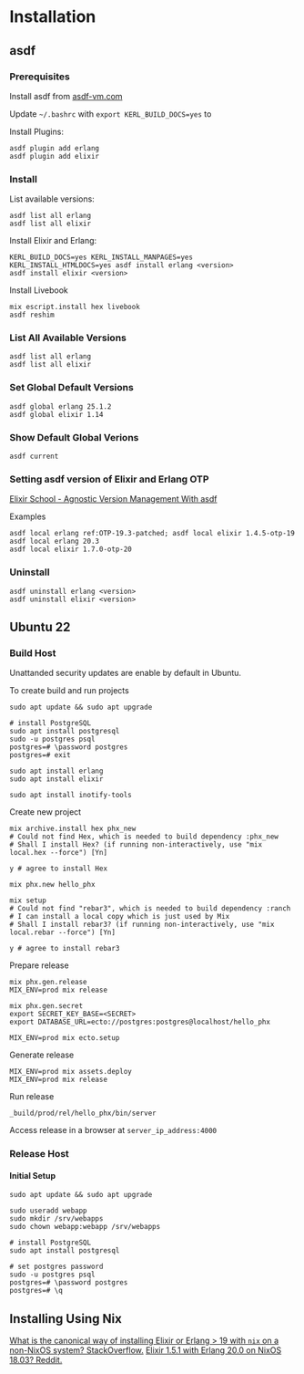# Installation

## asdf

### Prerequisites

Install asdf from [asdf-vm.com](https://asdf-vm.com)

Update `~/.bashrc` with `export KERL_BUILD_DOCS=yes` to

Install Plugins:

    asdf plugin add erlang
    asdf plugin add elixir

### Install

List available versions:

    asdf list all erlang
    asdf list all elixir

Install Elixir and Erlang:

    KERL_BUILD_DOCS=yes KERL_INSTALL_MANPAGES=yes KERL_INSTALL_HTMLDOCS=yes asdf install erlang <version>
    asdf install elixir <version>

Install Livebook

    mix escript.install hex livebook
    asdf reshim

### List All Available Versions

    asdf list all erlang
    asdf list all elixir

### Set Global Default Versions

    asdf global erlang 25.1.2
    asdf global elixir 1.14

### Show Default Global Verions

    asdf current

### Setting asdf version of Elixir and Erlang OTP

[Elixir School - Agnostic Version Management With asdf](https://elixirschool.com/blog/asdf-version-management/)

Examples

    asdf local erlang ref:OTP-19.3-patched; asdf local elixir 1.4.5-otp-19
    asdf local erlang 20.3
    asdf local elixir 1.7.0-otp-20

### Uninstall

```shell
asdf uninstall erlang <version>
asdf uninstall elixir <version>
```

## Ubuntu 22

### Build Host

Unattanded security updates  are enable by default in Ubuntu.

To create build and run projects

    sudo apt update && sudo apt upgrade

    # install PostgreSQL
    sudo apt install postgresql
    sudo -u postgres psql
    postgres=# \password postgres
    postgres=# exit

    sudo apt install erlang
    sudo apt install elixir

    sudo apt install inotify-tools

Create new project

    mix archive.install hex phx_new
    # Could not find Hex, which is needed to build dependency :phx_new
    # Shall I install Hex? (if running non-interactively, use "mix local.hex --force") [Yn]

    y # agree to install Hex

    mix phx.new hello_phx

    mix setup
    # Could not find "rebar3", which is needed to build dependency :ranch
    # I can install a local copy which is just used by Mix
    # Shall I install rebar3? (if running non-interactively, use "mix local.rebar --force") [Yn]

    y # agree to install rebar3

Prepare release

    mix phx.gen.release
    MIX_ENV=prod mix release

    mix phx.gen.secret
    export SECRET_KEY_BASE=<SECRET>
    export DATABASE_URL=ecto://postgres:postgres@localhost/hello_phx

    MIX_ENV=prod mix ecto.setup

Generate release

    MIX_ENV=prod mix assets.deploy
    MIX_ENV=prod mix release

Run release

    _build/prod/rel/hello_phx/bin/server

Access release in a browser at `server_ip_address:4000`

### Release Host

#### Initial Setup

    sudo apt update && sudo apt upgrade

    sudo useradd webapp
    sudo mkdir /srv/webapps
    sudo chown webapp:webapp /srv/webapps

    # install PostgreSQL
    sudo apt install postgresql

    # set postgres password
    sudo -u postgres psql
    postgres=# \password postgres
    postgres=# \q

## Installing Using Nix

[What is the canonical way of installing Elixir or Erlang > 19 with `nix` on a non-NixOS system? StackOverflow.](https://stackoverflow.com/questions/51371028/what-is-the-canonical-way-of-installing-elixir-on-erlang-19-with-nix-on-a-no/51384383#51384383)
[Elixir 1.5.1 with Erlang 20.0 on NixOS 18.03? Reddit.](https://www.reddit.com/r/NixOS/comments/73ceks/elixir_151_with_erlang_200_on_nixos_1803/)
